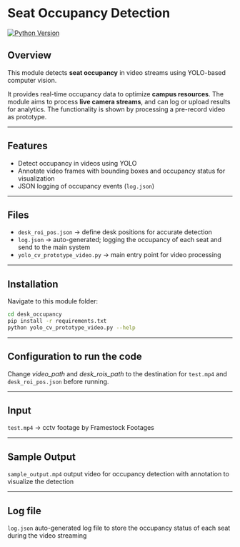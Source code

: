 # Seat Occupancy Detection

[![Python Version](https://img.shields.io/badge/python-3.13-blue)](https://www.python.org/)

## Overview
This module detects **seat occupancy** in video streams using YOLO-based computer vision.

It provides real-time occupancy data to optimize **campus resources**. The module aims to process **live camera streams**, and can log or upload results for analytics. The functionality is shown by processing a pre-record video as prototype.

---

## Features
- Detect occupancy in videos using YOLO
- Annotate video frames with bounding boxes and occupancy status for visualization
- JSON logging of occupancy events (`log.json`)

---

## Files 
- `desk_roi_pos.json` → define desk positions for accurate detection
- `log.json` → auto-generated; logging the occupancy of each seat and send to the main system
- `yolo_cv_prototype_video.py` → main entry point for video processing 

---

## Installation
Navigate to this module folder:
```bash
cd desk_occupancy
pip install -r requirements.txt
python yolo_cv_prototype_video.py --help
```
---

## Configuration to run the code
Change *video_path* and *desk_rois_path* to the destination for `test.mp4` and `desk_roi_pos.json` before running.

---

## Input
`test.mp4` → cctv footage by Framestock Footages

---

## Sample Output
`sample_output.mp4` output video for occupancy detection with annotation to visualize the detection 

---

## Log file
`log.json` auto-generated log file to store the occupancy status of each seat during the video streaming


